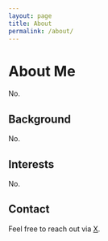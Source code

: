 ```yaml
---
layout: page
title: About
permalink: /about/
---
```


# About Me

No.

## Background

No.

## Interests

No.

## Contact

Feel free to reach out via [X](https://twitter.com/poppopfai).
